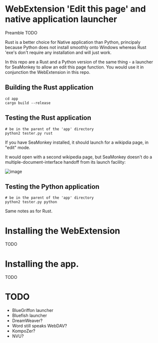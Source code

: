 # WebExtension 'Edit this page' and native application launcher

Preamble TODO

Rust is a better choice for Native application than Python, principaly because Python does not install smoothly onto
Windows whereas Rust 'exe's don't require any installation and will just work.

In this repo are a Rust and a Python version of the same thing - a launcher for SeaMonkey to allow an edit this page function. You would use it in conjunction the WebExtension in this repo.

## Building the Rust application

```
cd app
cargo build --release
```

## Testing the Rust application

```
# be in the parent of the 'app' directory
python2 tester.py rust
```

If you have SeaMonkey installed, it should launch for a wikipdia page, in "edit" mode.

It would open with a second wikipedia page, but SeaMonkey doesn't do a multiple-document-interface handoff from its launch facility:

![image](https://user-images.githubusercontent.com/82182/34641477-408e6fb2-f2d3-11e7-8258-2f753ae4d86e.png)

## Testing the Python application

```
# be in the parent of the 'app' directory
python2 tester.py python
```

Same notes as for Rust.

# Installing the WebExtension

TODO

# Installing the app.

TODO

# TODO

* BlueGriffon launcher
* Bluefish launcher
* DreamWeaver?
* Word still speaks WebDAV?
* KompoZer?
* NVU?
